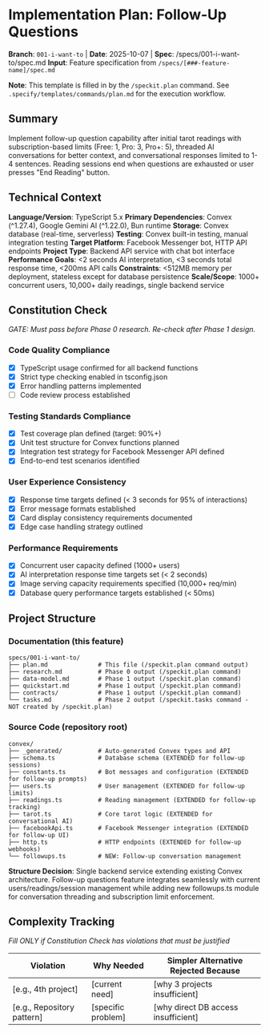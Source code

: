# Implementation Plan: Follow-Up Questions

**Branch**: `001-i-want-to` | **Date**: 2025-10-07 | **Spec**: /specs/001-i-want-to/spec.md
**Input**: Feature specification from `/specs/[###-feature-name]/spec.md`

**Note**: This template is filled in by the `/speckit.plan` command. See `.specify/templates/commands/plan.md` for the execution workflow.

## Summary

Implement follow-up question capability after initial tarot readings with subscription-based limits (Free: 1, Pro: 3, Pro+: 5), threaded AI conversations for better context, and conversational responses limited to 1-4 sentences. Reading sessions end when questions are exhausted or user presses "End Reading" button.

## Technical Context

**Language/Version**: TypeScript 5.x
**Primary Dependencies**: Convex (^1.27.4), Google Gemini AI (^1.22.0), Bun runtime
**Storage**: Convex database (real-time, serverless)
**Testing**: Convex built-in testing, manual integration testing
**Target Platform**: Facebook Messenger bot, HTTP API endpoints
**Project Type**: Backend API service with chat bot interface
**Performance Goals**: <2 seconds AI interpretation, <3 seconds total response time, <200ms API calls
**Constraints**: <512MB memory per deployment, stateless except for database persistence
**Scale/Scope**: 1000+ concurrent users, 10,000+ daily readings, single backend service

## Constitution Check

_GATE: Must pass before Phase 0 research. Re-check after Phase 1 design._

### Code Quality Compliance

- [x] TypeScript usage confirmed for all backend functions
- [x] Strict type checking enabled in tsconfig.json
- [x] Error handling patterns implemented
- [ ] Code review process established

### Testing Standards Compliance

- [x] Test coverage plan defined (target: 90%+)
- [x] Unit test structure for Convex functions planned
- [x] Integration test strategy for Facebook Messenger API defined
- [x] End-to-end test scenarios identified

### User Experience Consistency

- [x] Response time targets defined (< 3 seconds for 95% of interactions)
- [x] Error message formats established
- [x] Card display consistency requirements documented
- [x] Edge case handling strategy outlined

### Performance Requirements

- [x] Concurrent user capacity defined (1000+ users)
- [x] AI interpretation response time targets set (< 2 seconds)
- [x] Image serving capacity requirements specified (10,000+ req/min)
- [x] Database query performance targets established (< 50ms)

## Project Structure

### Documentation (this feature)

```
specs/001-i-want-to/
├── plan.md              # This file (/speckit.plan command output)
├── research.md          # Phase 0 output (/speckit.plan command)
├── data-model.md        # Phase 1 output (/speckit.plan command)
├── quickstart.md        # Phase 1 output (/speckit.plan command)
├── contracts/           # Phase 1 output (/speckit.plan command)
└── tasks.md             # Phase 2 output (/speckit.tasks command - NOT created by /speckit.plan)
```

### Source Code (repository root)

```
convex/
├── _generated/          # Auto-generated Convex types and API
├── schema.ts            # Database schema (EXTENDED for follow-up sessions)
├── constants.ts         # Bot messages and configuration (EXTENDED for follow-up prompts)
├── users.ts             # User management (EXTENDED for follow-up limits)
├── readings.ts          # Reading management (EXTENDED for follow-up tracking)
├── tarot.ts             # Core tarot logic (EXTENDED for conversational AI)
├── facebookApi.ts       # Facebook Messenger integration (EXTENDED for follow-up UI)
├── http.ts              # HTTP endpoints (EXTENDED for follow-up webhooks)
└── followups.ts         # NEW: Follow-up conversation management
```

**Structure Decision**: Single backend service extending existing Convex architecture. Follow-up questions feature integrates seamlessly with current users/readings/session management while adding new followups.ts module for conversation threading and subscription limit enforcement.

## Complexity Tracking

_Fill ONLY if Constitution Check has violations that must be justified_

| Violation                  | Why Needed         | Simpler Alternative Rejected Because |
| -------------------------- | ------------------ | ------------------------------------ |
| [e.g., 4th project]        | [current need]     | [why 3 projects insufficient]        |
| [e.g., Repository pattern] | [specific problem] | [why direct DB access insufficient]  |
